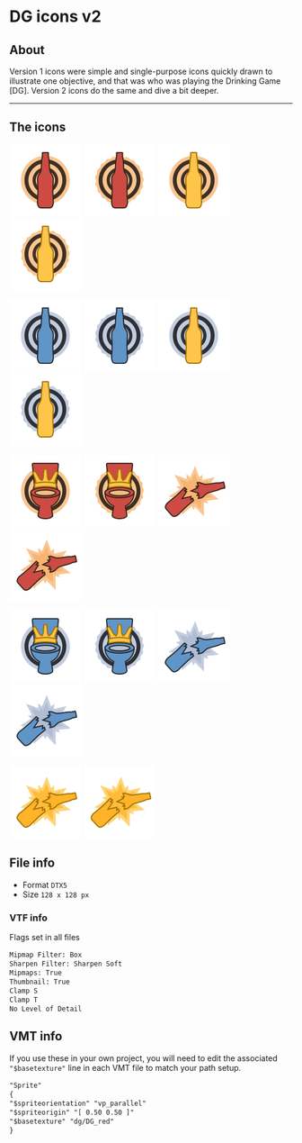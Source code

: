 
# DG icons v2

## About

Version 1 icons were simple and single-purpose icons quickly drawn to illustrate one objective, and that was who was playing the Drinking Game [DG]. Version 2 icons do the same and dive a bit deeper.

--------------------------------------------------------------------------------
## The icons


![DG Red](/v2/png/DG_red.png) ![DG Redcap](/v2/png/DG_red_cap.png) ![DG Redgold](/v2/png/DG_red_gold.png) ![DG Redgoldcap](/v2/png/DG_red_goldcap.png)

![DG Blu](/v2/png/DG_blu.png) ![DG Blucap](/v2/png/DG_blu_cap.png) ![DG Blugold](/v2/png/DG_blu_gold.png) ![DG Blugoldcap](/v2/png/DG_blu_goldcap.png)

![DG Red](/v2/png/DG_red_king.png) ![DG Redkingcap](/v2/png/DG_red_kingcap.png) ![DG Rednemesis](/v2/png/DG_red_nemesis.png) ![DG Rednemesisfull](/v2/png/DG_red_nemesisfull.png)

![DG Bluking](/v2/png/DG_blu_king.png) ![DG Blukingcap](/v2/png/DG_blu_kingcap.png) ![DG Blunemesis](/v2/png/DG_blu_nemesis.png) ![DG Blunemesisfull](/v2/png/DG_blu_nemesisfull.png)

![DG GoldNemesis](/v2/png/DG_gold_nemesis.png) ![DG GoldNemesisfull](/v2/png/DG_gold_nemesisfull.png)

## File info

  - Format `DTX5`
  - Size `128 x 128 px`

### VTF info

Flags set in all files

```
Mipmap Filter: Box
Sharpen Filter: Sharpen Soft
Mipmaps: True
Thumbnail: True
Clamp S
Clamp T
No Level of Detail
```

## VMT info

If you use these in your own project, you will need to edit the associated `"$basetexture"` line in each VMT file to match your path setup.

```
"Sprite"
{
"$spriteorientation" "vp_parallel"
"$spriteorigin" "[ 0.50 0.50 ]"
"$basetexture" "dg/DG_red"
}
```
